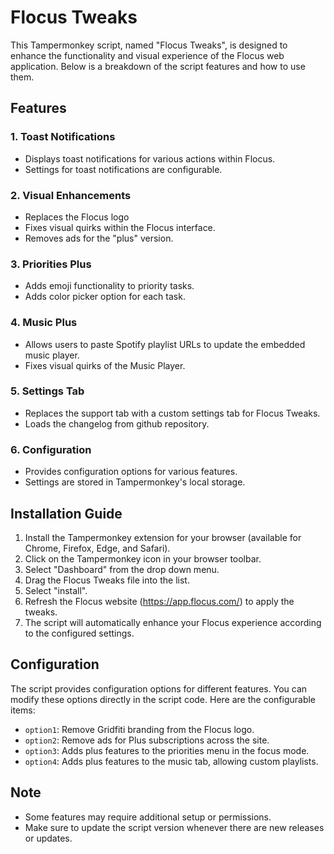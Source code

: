 # Flocus Tweaks

This Tampermonkey script, named "Flocus Tweaks", is designed to enhance the functionality and visual experience of the Flocus web application. Below is a breakdown of the script features and how to use them.

## Features

### 1. Toast Notifications
- Displays toast notifications for various actions within Flocus.
- Settings for toast notifications are configurable.

### 2. Visual Enhancements
- Replaces the Flocus logo
- Fixes visual quirks within the Flocus interface.
- Removes ads for the "plus" version.

### 3. Priorities Plus
- Adds emoji functionality to priority tasks.
- Adds color picker option for each task.

### 4. Music Plus
- Allows users to paste Spotify playlist URLs to update the embedded music player.
- Fixes visual quirks of the Music Player.

### 5. Settings Tab
- Replaces the support tab with a custom settings tab for Flocus Tweaks.
- Loads the changelog from github repository.

### 6. Configuration
- Provides configuration options for various features.
- Settings are stored in Tampermonkey's local storage.

## Installation Guide

1. Install the Tampermonkey extension for your browser (available for Chrome, Firefox, Edge, and Safari).
2. Click on the Tampermonkey icon in your browser toolbar.
3. Select "Dashboard" from the drop down menu.
4. Drag the Flocus Tweaks file into the list.
5. Select "install".
6. Refresh the Flocus website (https://app.flocus.com/) to apply the tweaks.
5. The script will automatically enhance your Flocus experience according to the configured settings.

## Configuration

The script provides configuration options for different features. You can modify these options directly in the script code. Here are the configurable items:

- `option1`: Remove Gridfiti branding from the Flocus logo.
- `option2`: Remove ads for Plus subscriptions across the site.
- `option3`: Adds plus features to the priorities menu in the focus mode.
- `option4`: Adds plus features to the music tab, allowing custom playlists.

## Note

- Some features may require additional setup or permissions.
- Make sure to update the script version whenever there are new releases or updates.
